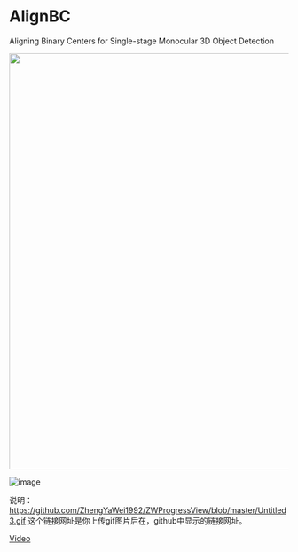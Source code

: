 # AlignBC
 Aligning Binary Centers for Single-stage Monocular 3D Object Detection
 
<img align="center" src="abc_imgs/gif/move_crossing.gif" width="750">

![image](https://github.com/fyancy/AlignBC/blob/main/abc_imgs/gif/move_crossing.gif)

说明：
https://github.com/ZhengYaWei1992/ZWProgressView/blob/master/Untitled3.gif
这个链接网址是你上传gif图片后在，github中显示的链接网址。

[Video](https://github.com/fyancy/AlignBC/blob/main/abc_imgs/gif/try.mp4)
